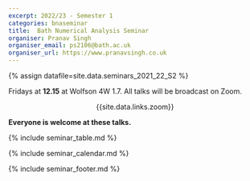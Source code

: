 ```yaml
---
excerpt: 2022/23 - Semester 1
categories: bnaseminar
title:  Bath Numerical Analysis Seminar
organiser: Pranav Singh
organiser_email: ps2106@bath.ac.uk
organiser_url: https://www.pranavsingh.co.uk
---
```

{% assign datafile=site.data.seminars_2021_22_S2 %}

<p> Fridays at <b>12.15</b> at Wolfson 4W 1.7. All talks will be broadcast on Zoom. <br>
    <center>{{site.data.links.zoom}}</center>  </p>
  
<p> <b> Everyone is welcome at these talks. </b> </p>

{% include seminar_table.md %}

{% include seminar_calendar.md %}    

{% include seminar_footer.md %}